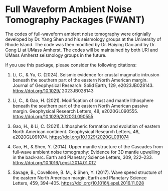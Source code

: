 # Full Waveform Ambient Noise Tomography Packages (FWANT)
The codes of full-waveform ambient noise tomography were orignially developed by Dr. Yang Shen and his seismology groups at the University of Rhode Island. The code was then modified by Dr. Haiying Gao and by Dr. Cong Li at UMass Amherst. The codes will be maintained by both URI and UMass Amherst seismology groups in the future.

If you use this package, please consider the following citations:

1. Li, C., & Yu, C. (2024). Seismic evidence for crustal magmatic intrusion beneath the southern part of the eastern North American margin. Journal of Geophysical Research: Solid Earth, 129, e2023JB028143. https://doi.org/10.1029/ 2023JB028143

2. Li, C., & Gao, H. (2021). Modification of crust and mantle lithosphere beneath the southern part of the eastern North American passive margin. Geophysical Research Letters, 48, e2020GL090555. https://doi.org/10.1029/2020GL090555

3. Gao, H., & Li, C. (2021). Lithospheric formation and evolution of eastern North American continent. Geophysical Research Letters, 48, e2020GL091074. https://doi.org/10.1029/2020GL091074

4. Gao, H., & Shen, Y. (2014). Upper mantle structure of the Cascades from full‐wave ambient noise tomography: Evidence for 3D mantle upwelling in the back‐arc. Earth and Planetary Science Letters, 309, 222–233. https://doi.org/10.1016/j.epsl.2014.01.012

5. Savage, B., Covellone, B. M., & Shen, Y. (2017). Wave speed structure of the eastern North American margin. Earth and Planetary Science Letters, 459, 394–405. https://doi.org/10.1016/j.epsl.2016.11.028
